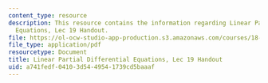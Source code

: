 ```yaml
---
content_type: resource
description: This resource contains the information regarding Linear Partial Differential
  Equations, Lec 19 Handout.
file: https://ol-ocw-studio-app-production.s3.amazonaws.com/courses/18-303-linear-partial-differential-equations-analysis-and-numerics-fall-2014/a741fedf04103d5449541739cd5baaaf_MIT18_303F14_inhomog_notes.pdf
file_type: application/pdf
resourcetype: Document
title: Linear Partial Differential Equations, Lec 19 Handout
uid: a741fedf-0410-3d54-4954-1739cd5baaaf
---
```

